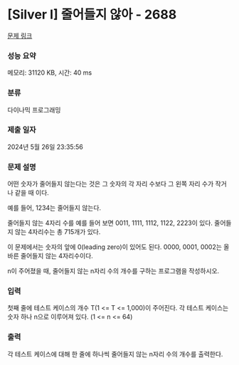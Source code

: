 # [Silver I] 줄어들지 않아 - 2688

[문제 링크](https://www.acmicpc.net/problem/2688)

### 성능 요약

메모리: 31120 KB, 시간: 40 ms

### 분류

다이나믹 프로그래밍

### 제출 일자

2024년 5월 26일 23:35:56

### 문제 설명

어떤 숫자가 줄어들지 않는다는 것은 그 숫자의 각 자리 수보다 그 왼쪽 자리 수가 작거나 같을 때 이다.

예를 들어, 1234는 줄어들지 않는다. 

줄어들지 않는 4자리 수를 예를 들어 보면 0011, 1111, 1112, 1122, 2223이 있다. 줄어들지 않는 4자리수는 총 715개가 있다.

이 문제에서는 숫자의 앞에 0(leading zero)이 있어도 된다. 0000, 0001, 0002는 올바른 줄어들지 않는 4자리수이다.

n이 주어졌을 때, 줄어들지 않는 n자리 수의 개수를 구하는 프로그램을 작성하시오.

### 입력

첫째 줄에 테스트 케이스의 개수 T(1 <= T <= 1,000)이 주어진다. 각 테스트 케이스는 숫자 하나 n으로 이루어져 있다. (1 <= n <= 64)

### 출력

각 테스트 케이스에 대해 한 줄에 하나씩 줄어들지 않는 n자리 수의 개수를 출력한다.
